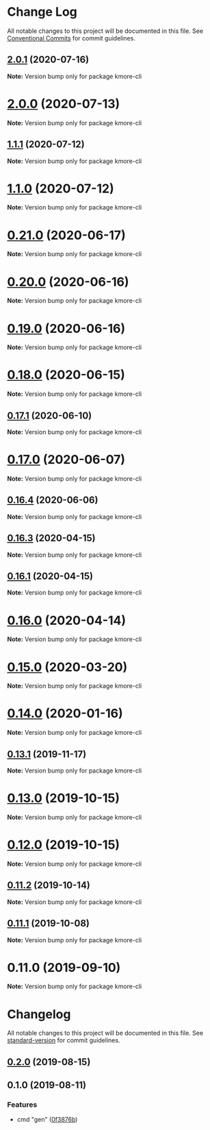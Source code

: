# Change Log

All notable changes to this project will be documented in this file.
See [Conventional Commits](https://conventionalcommits.org) for commit guidelines.

## [2.0.1](https://github.com/waitingsong/kmore/compare/v2.0.0...v2.0.1) (2020-07-16)

**Note:** Version bump only for package kmore-cli





# [2.0.0](https://github.com/waitingsong/kmore/compare/v1.1.1...v2.0.0) (2020-07-13)

**Note:** Version bump only for package kmore-cli





## [1.1.1](https://github.com/waitingsong/kmore/compare/v1.1.0...v1.1.1) (2020-07-12)

**Note:** Version bump only for package kmore-cli





# [1.1.0](https://github.com/waitingsong/kmore/compare/v0.21.0...v1.1.0) (2020-07-12)

**Note:** Version bump only for package kmore-cli





# [0.21.0](https://github.com/waitingsong/kmore/compare/v0.20.0...v0.21.0) (2020-06-17)

**Note:** Version bump only for package kmore-cli





# [0.20.0](https://github.com/waitingsong/kmore/compare/v0.19.0...v0.20.0) (2020-06-16)

**Note:** Version bump only for package kmore-cli





# [0.19.0](https://github.com/waitingsong/kmore/compare/v0.18.0...v0.19.0) (2020-06-16)

**Note:** Version bump only for package kmore-cli





# [0.18.0](https://github.com/waitingsong/kmore/compare/v0.17.1...v0.18.0) (2020-06-15)

**Note:** Version bump only for package kmore-cli





## [0.17.1](https://github.com/waitingsong/kmore/compare/v0.17.0...v0.17.1) (2020-06-10)

**Note:** Version bump only for package kmore-cli





# [0.17.0](https://github.com/waitingsong/kmore/compare/v0.16.4...v0.17.0) (2020-06-07)

**Note:** Version bump only for package kmore-cli





## [0.16.4](https://github.com/waitingsong/kmore/compare/v0.16.3...v0.16.4) (2020-06-06)

**Note:** Version bump only for package kmore-cli





## [0.16.3](https://github.com/waitingsong/kmore/compare/v0.16.2...v0.16.3) (2020-04-15)

**Note:** Version bump only for package kmore-cli





## [0.16.1](https://github.com/waitingsong/kmore/compare/v0.16.0...v0.16.1) (2020-04-15)

**Note:** Version bump only for package kmore-cli





# [0.16.0](https://github.com/waitingsong/kmore/compare/v0.15.0...v0.16.0) (2020-04-14)

**Note:** Version bump only for package kmore-cli





# [0.15.0](https://github.com/waitingsong/kmore/compare/v0.14.0...v0.15.0) (2020-03-20)

**Note:** Version bump only for package kmore-cli





# [0.14.0](https://github.com/waitingsong/kmore/compare/v0.13.1...v0.14.0) (2020-01-16)

**Note:** Version bump only for package kmore-cli





## [0.13.1](https://github.com/waitingsong/kmore-cli/compare/v0.13.0...v0.13.1) (2019-11-17)

**Note:** Version bump only for package kmore-cli





# [0.13.0](https://github.com/waitingsong/kmore-cli/compare/v0.12.0...v0.13.0) (2019-10-15)

**Note:** Version bump only for package kmore-cli





# [0.12.0](https://github.com/waitingsong/kmore-cli/compare/v0.11.2...v0.12.0) (2019-10-15)

**Note:** Version bump only for package kmore-cli





## [0.11.2](https://github.com/waitingsong/kmore-cli/compare/v0.11.1...v0.11.2) (2019-10-14)

**Note:** Version bump only for package kmore-cli





## [0.11.1](https://github.com/waitingsong/kmore-cli/compare/v0.11.0...v0.11.1) (2019-10-08)

**Note:** Version bump only for package kmore-cli





# 0.11.0 (2019-09-10)

**Note:** Version bump only for package kmore-cli



# Changelog

All notable changes to this project will be documented in this file. See [standard-version](https://github.com/conventional-changelog/standard-version) for commit guidelines.

## [0.2.0](https://github.com/waitingsong/kmore-cli/compare/v0.1.0...v0.2.0) (2019-08-15)

## 0.1.0 (2019-08-11)


### Features

* cmd "gen" ([0f3876b](https://github.com/waitingsong/kmore-cli/commit/0f3876b))
